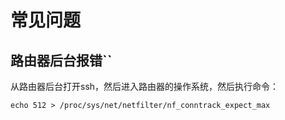 # 常见问题

## 路由器后台报错``

从路由器后台打开ssh，然后进入路由器的操作系统，然后执行命令：
```
echo 512 > /proc/sys/net/netfilter/nf_conntrack_expect_max
```
